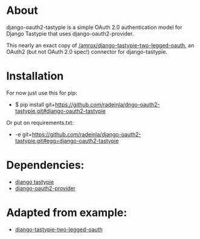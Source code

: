 # About

django-oauth2-tastypie is a simple OAuth 2.0 authentication model for Django Tastypie that uses django-oauth2-provider.

This nearly an exact copy of
[/amrox/django-tastypie-two-legged-oauth](https://github.com/amrox/django-tastypie-two-legged-oauth), an OAuth2 (but not OAuth 2.0 spec!) connector for django-tastypie.

# Installation
For now just use this for pip:
* $ pip install git+https://github.com/radeinla/dngo-oauth2-tastypie.git#django-oauth2-tastypie

Or put on requirements.txt:
* -e git+https://github.com/radeinla/django-oauth2-tastypie.git#egg=django-oauth2-tastypie 

# Dependencies: 
* [django tastypie](https://github.com/toastdriven/django-tastypie)
* [django-oauth2-provider](https://github.com/caffeinehit/django-oauth2-provider)

# Adapted from example:  
* [django-tastypie-two-legged-oauth](https://github.com/amrox/django-tastypie-two-legged-oauth)